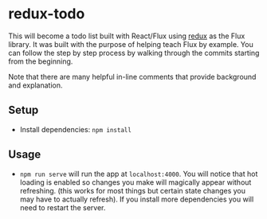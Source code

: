 # redux-todo

This will become a todo list built with React/Flux using [redux](https://github.com/rackt/redux) as the Flux library. It was built with the purpose of helping teach Flux by example. You can follow the step by step process by walking through the commits starting from the beginning.

Note that there are many helpful in-line comments that provide background and explanation.

## Setup

- Install dependencies: `npm install`

## Usage

- `npm run serve` will run the app at `localhost:4000`. You will notice that hot loading is enabled so changes you make will magically appear without refreshing. (this works for most things but certain state changes you may have to actually refresh). If you install more dependencies you will need to restart the server.
